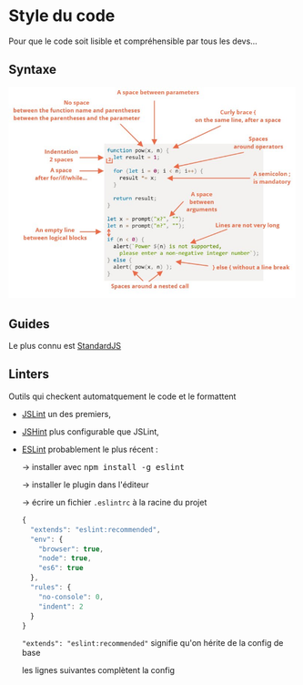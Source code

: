 # Style du code

Pour que le code soit lisible et compréhensible par tous les devs...

## Syntaxe

![syntaxe_code.jpg](img/syntaxe_code.jpg)

## Guides

Le plus connu est [StandardJS](https://standardjs.com/)

## Linters

Outils qui checkent automatquement le code et le formattent

- [JSLint](http://www.jslint.com/) un des premiers,
- [JSHint](http://www.jshint.com/) plus configurable que JSLint,
- [ESLint](http://www.eslint.org/) probablement le plus récent :

  -> installer avec <kbd>npm install -g eslint</kbd>

  -> installer le plugin dans l'éditeur

  -> écrire un fichier `.eslintrc` à la racine du projet

  ```js
  {
    "extends": "eslint:recommended",
    "env": {
      "browser": true,
      "node": true,
      "es6": true
    },
    "rules": {
      "no-console": 0,
      "indent": 2
    }
  }
  ```

  `"extends": "eslint:recommended"` signifie qu'on hérite de la config de base

  les lignes suivantes complètent la config
